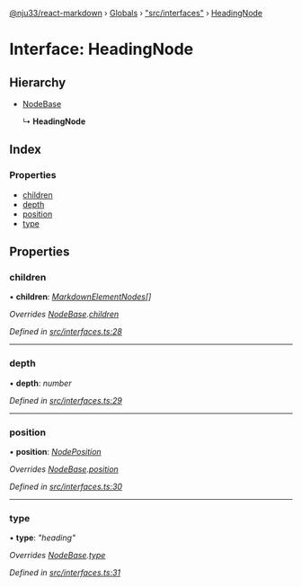 [@nju33/react-markdown](../README.md) › [Globals](../globals.md) › ["src/interfaces"](../modules/_src_interfaces_.md) › [HeadingNode](_src_interfaces_.headingnode.md)

# Interface: HeadingNode

## Hierarchy

* [NodeBase](_src_interfaces_.nodebase.md)

  ↳ **HeadingNode**

## Index

### Properties

* [children](_src_interfaces_.headingnode.md#children)
* [depth](_src_interfaces_.headingnode.md#depth)
* [position](_src_interfaces_.headingnode.md#position)
* [type](_src_interfaces_.headingnode.md#type)

## Properties

###  children

• **children**: *[MarkdownElementNodes](../modules/_src_interfaces_.md#markdownelementnodes)[]*

*Overrides [NodeBase](_src_interfaces_.nodebase.md).[children](_src_interfaces_.nodebase.md#optional-children)*

*Defined in [src/interfaces.ts:28](https://github.com/nju33/react-markdown/blob/3861cd2/src/interfaces.ts#L28)*

___

###  depth

• **depth**: *number*

*Defined in [src/interfaces.ts:29](https://github.com/nju33/react-markdown/blob/3861cd2/src/interfaces.ts#L29)*

___

###  position

• **position**: *[NodePosition](_src_interfaces_.nodeposition.md)*

*Overrides [NodeBase](_src_interfaces_.nodebase.md).[position](_src_interfaces_.nodebase.md#position)*

*Defined in [src/interfaces.ts:30](https://github.com/nju33/react-markdown/blob/3861cd2/src/interfaces.ts#L30)*

___

###  type

• **type**: *"heading"*

*Overrides [NodeBase](_src_interfaces_.nodebase.md).[type](_src_interfaces_.nodebase.md#type)*

*Defined in [src/interfaces.ts:31](https://github.com/nju33/react-markdown/blob/3861cd2/src/interfaces.ts#L31)*
